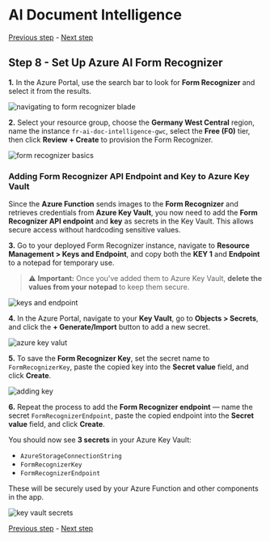 # AI Document Intelligence

[Previous step](../step-07/README.md) - [Next step](../step-09/README.md)

## Step 8 - Set Up Azure AI Form Recognizer

**1.** In the Azure Portal, use the search bar to look for **Form Recognizer** and select it from the results.

![navigating to form recognizer blade](sshot-8-1.png)

**2.** Select your resource group, choose the **Germany West Central** region, name the instance `fr-ai-doc-intelligence-gwc`, select the **Free (F0)** tier, then click **Review + Create** to provision the Form Recognizer.

![form recognizer basics](sshot-8-2.png)

### Adding Form Recognizer API Endpoint and Key to Azure Key Vault

Since the **Azure Function** sends images to the **Form Recognizer** and retrieves credentials from **Azure Key Vault**, you now need to add the **Form Recognizer API endpoint** and **key** as secrets in the Key Vault. This allows secure access without hardcoding sensitive values.

**3.** Go to your deployed Form Recognizer instance, navigate to **Resource Management > Keys and Endpoint**, and copy both the **KEY 1** and **Endpoint** to a notepad for temporary use.

> ⚠️ **Important:** Once you've added them to Azure Key Vault, **delete the values from your notepad** to keep them secure.

![keys and endpoint](sshot-8-3.png)

**4.** In the Azure Portal, navigate to your **Key Vault**, go to **Objects > Secrets**, and click the **+ Generate/Import** button to add a new secret.

![azure key valut](sshot-8-4.png)

**5.** To save the **Form Recognizer Key**, set the secret name to `FormRecognizerKey`, paste the copied key into the **Secret value** field, and click **Create**.

![adding key](sshot-8-5.png)

**6.** Repeat the process to add the **Form Recognizer endpoint** — name the secret `FormRecognizerEndpoint`, paste the copied endpoint into the **Secret value** field, and click **Create**.

You should now see **3 secrets** in your Azure Key Vault:

* `AzureStorageConnectionString`
* `FormRecognizerKey`
* `FormRecognizerEndpoint`

These will be securely used by your Azure Function and other components in the app.

![key vault secrets](sshot-8-6.png)

[Previous step](../step-07/README.md) - [Next step](../step-09/README.md)